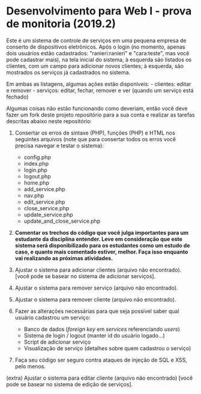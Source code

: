 # Desenvolvimento para Web I - prova de monitoria (2019.2)

Este é um sistema de controle de serviços em uma pequena empresa de conserto de dispositivos eletrônicos. Após o login (no momento, apenas dois usuários estão cadastrados: "ranieri:ranieri" e "cara:teste", mas você pode cadastrar mais), na tela inicial do sistema, à esquerda são listados os clientes, com um campo para adicionar novos clientes; à esquerda, são mostrados os serviços já cadastrados no sistema.

Em ambas as listagens, algumas ações estão disponíveis:
    - clientes: editar e remover
    - serviços: editar, fechar, remover e ver (quando um serviço está fechado)


Algumas coisas não estão funcionando como deveriam, então você deve fazer um fork deste projeto repositório para a sua conta e realizar as tarefas descritas abaixo neste repositório:

1) Consertar os erros de sintaxe (PHP), funções (PHP) e HTML nos seguintes arquivos (note que para consertar todos os erros você precisa navegar e testar o sistema):
    - config.php
    - index.php
    - login.php
    - logout.php
    - home.php
    - add_service.php
    - nav.php
    - edit_service.php
    - close_service.php
    - update_service.php
    - update_and_close_service.php

2) **Comentar os trechos do código que você julga importantes para um estudante da disciplina entender. Leve em consideração que este sistema será disponibilizado para os estudantes como um estudo de caso, e quanto mais comentado estiver, melhor. Faça isso enquanto vai realizando as próximas atividades.**

3) Ajustar o sistema para adicionar clientes (arquivo não encontrado). [você pode se basear no sistema de adicionar serviços].

4) Ajustar o sistema para remover serviço (arquivo não encontrado).

5) Ajustar o sistema para remover cliente (arquivo não encontrado).

6) Fazer as alterações necessárias para que seja possível saber qual usuário cadastrou um serviço:
    - Banco de dados (*foreign key* em *services* referenciando *users*)
    - Sistema de login / logout (manter id do usuário logado...)
    - Script de adicionar serviço
    - Visualização de serviço (detalhes sobre quem cadastrou o serviço)

7) Faça seu código ser seguro contra ataques de injeção de SQL e XSS, pelo menos.

(extra) Ajustar o sistema para editar cliente (arquivo não encontrado) [você pode se basear no sistema de edição de serviços].
